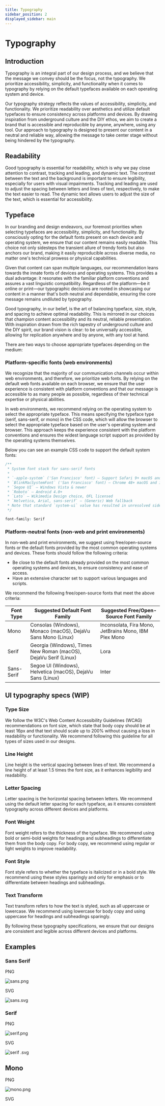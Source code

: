```yaml
---
title: Typography
sidebar_position: 2
displayed_sidebar: main
---
```


# Typography

## Introduction

Typography is an integral part of our design process, and we believe that the message we convey should be the focus, not the typography. We prioritize accessibility, simplicity, and functionality when it comes to typography by relying on the default typefaces available on each operating system and device. 

Our typography strategy reflects the values of accessibility, simplicity, and functionality. We prioritize readability over aesthetics and utilize default typefaces to ensure consistency across platforms and devices. By drawing inspiration from underground culture and the DIY ethos, we aim to create a brand that is accessible and reproducible by anyone, anywhere, using any tool. Our approach to typography is designed to present our content in a neutral and reliable way, allowing the message to take center stage without being hindered by the typography.

## **Readability**

Good typography is essential for readability, which is why we pay close attention to contrast, tracking and leading, and dynamic text. The contrast between the text and the background is important to ensure legibility, especially for users with visual impairments. Tracking and leading are used to adjust the spacing between letters and lines of text, respectively, to make the text easier to read. The dynamic text allows users to adjust the size of the text, which is essential for accessibility.

## **Typeface**

In our branding and design endeavors, our foremost priorities when selecting typefaces are accessibility, simplicity, and functionality. By consciously opting for the default fonts present on each device and operating system, we ensure that our content remains easily readable. This choice not only sidesteps the transient allure of trendy fonts but also anchors our brand, making it easily reproducible across diverse media, no matter one's technical prowess or physical capabilities.

Given that content can span multiple languages, our recommendation leans towards the innate fonts of devices and operating systems. This provides a dual advantage: it resonates with the familiar platform conventions and assures a vast linguistic compatibility. Regardless of the platform—be it online or print—our typographic decisions are rooted in showcasing our content in a manner that's both neutral and dependable, ensuring the core message remains undiluted by typography.

Good typography, in our belief, is the art of balancing typeface, size, style, and spacing to achieve optimal readability. This is mirrored in our choices that champion content accessibility and its neutral, reliable presentation. With inspiration drawn from the rich tapestry of underground culture and the DIY spirit, our brand vision is clear: to be universally accessible, allowing for replication anywhere and by anyone, with any tool at hand.

There are two ways to choose appropriate typefaces depending on the medium:

### **Platform-specific fonts (web environments)**

We recognize that the majority of our communication channels occur within web environments, and therefore, we prioritize web fonts. By relying on the default web fonts available on each browser, we ensure that the user experience is consistent with platform conventions and that our message is accessible to as many people as possible, regardless of their technical expertise or physical abilities.

In web environments, we recommend relying on the operating system to select the appropriate typeface. This means specifying the typeface type (serif, sans-serif, or mono) in the CSS code, which will allow the browser to select the appropriate typeface based on the user's operating system and browser. This approach keeps the experience consistent with the platform conventions and ensures the widest language script support as provided by the operating systems themselves.

Below you can see an example CSS code to support the default system fonts:

```css
/**
 * System font stack for sans-serif fonts
 *
 * `-apple-system` ('San Francisco' font) – Support Safari 9+ macOS and iOS, Firefox macOS
 * `BlinkMacSystemFont` ('San Francisco' font) – Chrome 48+ macOS and iOS
 * `Segoe UI` – Windows Vista & newer
 * `Roboto` – Android 4.0+
 * `Lato` – Wikimedia Design choice, OFL licensed
 * `Helvetica, Arial, sans-serif` – (Generic) Web fallback
 * Note that standard `system-ui` value has resulted in unresolved side-effects in certain OS/language combinations as of now and is therefore not included.
 */

font-family: Serif
```

### **Platform-neutral fonts (non-web and print environments)**

In non-web and print environments, we suggest using free/open-source fonts or the default fonts provided by the most common operating systems and devices. These fonts should follow the following criteria:

- Be close to the default fonts already provided on the most common operating systems and devices, to ensure consistency and ease of access.
- Have an extensive character set to support various languages and scripts.

We recommend the following free/open-source fonts that meet the above criteria:

| Font Type | Suggested Default Font Family | Suggested Free/Open-Source Font Family |
| --- | --- | --- |
| Mono | Consolas (Windows), Monaco (macOS), DejaVu Sans Mono (Linux) | Inconsolata, Fira Mono, JetBrains Mono, IBM Plex Mono |
| Serif | Georgia (Windows), Times New Roman (macOS), DejaVu Serif (Linux) | Lora |
| Sans-Serif | Segoe UI (Windows), Helvetica (macOS), DejaVu Sans (Linux) | Inter |

## UI typography specs (WIP)

### **Type Size**

We follow the W3C's Web Content Accessibility Guidelines (WCAG) recommendations on font size, which state that body copy should be at least 16px and that text should scale up to 200% without causing a loss in readability or functionality. We recommend following this guideline for all types of sizes used in our designs.

### **Line Height**

Line height is the vertical spacing between lines of text. We recommend a line height of at least 1.5 times the font size, as it enhances legibility and readability.

### **Letter Spacing**

Letter spacing is the horizontal spacing between letters. We recommend using the default letter spacing for each typeface, as it ensures consistent typography across different devices and platforms.

### **Font Weight**

Font weight refers to the thickness of the typeface. We recommend using bold or semi-bold weights for headings and subheadings to differentiate them from the body copy. For body copy, we recommend using regular or light weights to improve readability.

### **Font Style**

Font style refers to whether the typeface is italicized or in a bold style. We recommend using these styles sparingly and only for emphasis or to differentiate between headings and subheadings.

### **Text Transform**

Text transform refers to how the text is styled, such as all uppercase or lowercase. We recommend using lowercase for body copy and using uppercase for headings and subheadings sparingly.

By following these typography specifications, we ensure that our designs are consistent and legible across different devices and platforms.

## Examples

### Sans Serif

PNG

![sans.png](https://prod-files-secure.s3.us-west-2.amazonaws.com/1518abd9-c08f-4989-93c1-96525e62bce5/0ca9b8e2-0a9e-4d3c-b1ed-6ea9b82c0ed0/sans.png)

SVG

![sans.svg](https://prod-files-secure.s3.us-west-2.amazonaws.com/1518abd9-c08f-4989-93c1-96525e62bce5/eeec47dd-6829-4645-92c6-8f1641c3579c/sans.svg)

### Serif

PNG

![serif.png](https://prod-files-secure.s3.us-west-2.amazonaws.com/1518abd9-c08f-4989-93c1-96525e62bce5/c1f77059-2f60-40b5-93d7-ed42b7c895e5/serif.png)

SVG

![serif .svg](https://prod-files-secure.s3.us-west-2.amazonaws.com/1518abd9-c08f-4989-93c1-96525e62bce5/054cfc0e-b27c-4a27-b271-192f07ff9781/serif_.svg)

## Mono

PNG

![mono.png](https://prod-files-secure.s3.us-west-2.amazonaws.com/1518abd9-c08f-4989-93c1-96525e62bce5/f8817471-7496-401f-8e61-e88ea59ea8de/mono.png)

SVG